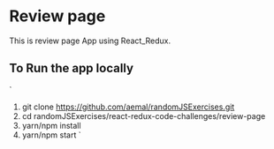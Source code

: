 # Review page
This is review page App using React_Redux.

## To Run the app locally
`
1) git clone https://github.com/aemal/randomJSExercises.git
2) cd randomJSExercises/react-redux-code-challenges/review-page
3) yarn/npm install
4) yarn/npm start
`

